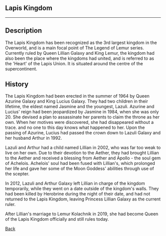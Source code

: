 ## Lapis Kingdom
---
## Description
The Lapis Kingdom has been recognized as the 3rd largest kingdom in the Overworld, and is a main focal point of The Legend of Lemur series. Currently ruled by Queen Lillian Galaxy and King Lemur, the kingdom had also been the place where the kingdoms had united, and is referred to as the 'Heart' of the Lapis Union. It is situated around the centre of the supercontinent.

## History
The Lapis Kingdom had been erected in the summer of 1964 by Queen Azurine Galaxy and King Lucius Galaxy. They had two children in their lifetime, the eldest named Jasmine and the youngest, Lazuli. Azurine and Lucius' reign had been jeopardized by Jasmine in 1984, when she was only 20. She devised a plan to assassinate her parents to claim the throne as her own. When her motives were discovered, she had disappeared without a trace. and no one to this day knows what happened to her. Upon the passing of Azurine, Lucius had passed the crown down to Lazuli Galaxy and her husband Arthur in 1992.

Lazuli and Arthur had a child named Lillian in 2002, who was far too weak to live on her own. Due to their devotion to the Aether, they had brought Lillian to the Aether and received a blessing from Aether and Apollo - the soul gem of Achelois. Achelois' soul had been fused with Lillian's, which prolonged her life and gave her some of the Moon Goddess' abilities through use of the scepter. 

In 2012, Lazuli and Arthur Galaxy left Lillian in charge of the kingdom temporarily, while they went on a date outside of the kingdom's walls. They had been killed by Herobrine during the night of their date, and had not returned to the Lapis Kingdom, leaving Princess Lillian Galaxy as the current ruler.

After Lillian's marriage to Lemur Kolachnik in 2019, she had become Queen of the Lapis Kingdom officially and still rules today.

[Back](https://lemurkolachnik.github.io/Legend-of-Lemur/lore/lore)
